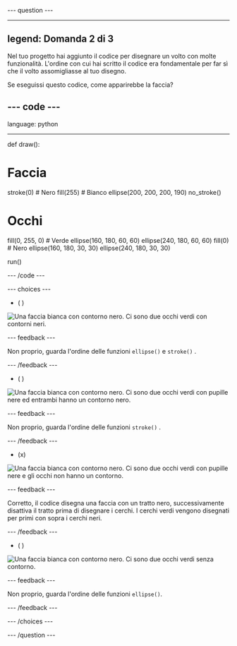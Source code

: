 --- question ---

---
legend: Domanda 2 di 3
---

Nel tuo progetto hai aggiunto il codice per disegnare un volto con molte funzionalità. L'ordine con cui hai scritto il codice era fondamentale per far sì che il volto assomigliasse al tuo disegno.

Se eseguissi questo codice, come apparirebbe la faccia?

--- code ---
---
language: python

---

def draw():

  # Faccia
  stroke(0) # Nero
  fill(255) # Bianco
  ellipse(200, 200, 200, 190)
  no_stroke()
  
  # Occhi
  fill(0, 255, 0) # Verde
  ellipse(160, 180, 60, 60)
  ellipse(240, 180, 60, 60)
  fill(0) # Nero
  ellipse(160, 180, 30, 30)
  ellipse(240, 180, 30, 30)
  
run()

--- /code ---

--- choices ---

- ( )

![Una faccia bianca con contorno nero. Ci sono due occhi verdi con contorni neri.](images/face1.png)

 --- feedback ---

 Non proprio, guarda l'ordine delle funzioni `ellipse()` e `stroke()` .

 --- /feedback ---

- ( )

![Una faccia bianca con contorno nero. Ci sono due occhi verdi con pupille nere ed entrambi hanno un contorno nero.](images/face2.png)

 --- feedback ---

 Non proprio, guarda l'ordine delle funzioni `stroke()` .

 --- /feedback ---

- (x)

![Una faccia bianca con contorno nero. Ci sono due occhi verdi con pupille nere e gli occhi non hanno un contorno.](images/face3.png)

 --- feedback ---

 Corretto, il codice disegna una faccia con un tratto nero, successivamente disattiva il tratto prima di disegnare i cerchi. I cerchi verdi vengono disegnati per primi con sopra i cerchi neri.

 --- /feedback ---

- ( )

![Una faccia bianca con contorno nero. Ci sono due occhi verdi senza contorno.](images/face4.png)

 --- feedback ---

 Non proprio, guarda l'ordine delle funzioni `ellipse()`.

 --- /feedback ---

--- /choices ---

--- /question ---
